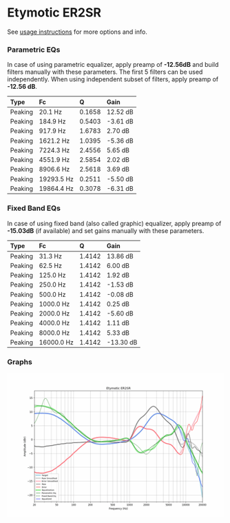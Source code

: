 # Etymotic ER2SR
See [usage instructions](https://github.com/jaakkopasanen/AutoEq#usage) for more options and info.

### Parametric EQs
In case of using parametric equalizer, apply preamp of **-12.56dB** and build filters manually
with these parameters. The first 5 filters can be used independently.
When using independent subset of filters, apply preamp of **-12.56 dB**.

| Type    | Fc         |      Q | Gain     |
|:--------|:-----------|:-------|:---------|
| Peaking | 20.1 Hz    | 0.1658 | 12.52 dB |
| Peaking | 184.9 Hz   | 0.5403 | -3.61 dB |
| Peaking | 917.9 Hz   | 1.6783 | 2.70 dB  |
| Peaking | 1621.2 Hz  | 1.0395 | -5.36 dB |
| Peaking | 7224.3 Hz  | 2.4556 | 5.65 dB  |
| Peaking | 4551.9 Hz  | 2.5854 | 2.02 dB  |
| Peaking | 8906.6 Hz  | 2.5618 | 3.69 dB  |
| Peaking | 19293.5 Hz | 0.2511 | -5.50 dB |
| Peaking | 19864.4 Hz | 0.3078 | -6.31 dB |

### Fixed Band EQs
In case of using fixed band (also called graphic) equalizer, apply preamp of **-15.03dB**
(if available) and set gains manually with these parameters.

| Type    | Fc         |      Q | Gain      |
|:--------|:-----------|:-------|:----------|
| Peaking | 31.3 Hz    | 1.4142 | 13.86 dB  |
| Peaking | 62.5 Hz    | 1.4142 | 6.00 dB   |
| Peaking | 125.0 Hz   | 1.4142 | 1.92 dB   |
| Peaking | 250.0 Hz   | 1.4142 | -1.53 dB  |
| Peaking | 500.0 Hz   | 1.4142 | -0.08 dB  |
| Peaking | 1000.0 Hz  | 1.4142 | 0.25 dB   |
| Peaking | 2000.0 Hz  | 1.4142 | -5.60 dB  |
| Peaking | 4000.0 Hz  | 1.4142 | 1.11 dB   |
| Peaking | 8000.0 Hz  | 1.4142 | 5.33 dB   |
| Peaking | 16000.0 Hz | 1.4142 | -13.30 dB |

### Graphs
![](./Etymotic%20ER2SR.png)